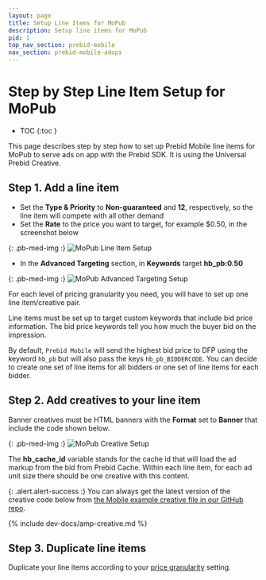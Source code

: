 ```yaml
---
layout: page
title: Setup Line Items for MoPub
description: Setup line items for MoPub
pid: 1
top_nav_section: prebid-mobile
nav_section: prebid-mobile-adops
---
```



<div class="bs-docs-section" markdown="1">

# Step by Step Line Item Setup for MoPub

* TOC
{:toc }

This page describes step by step how to set up Prebid Mobile line items for MoPub to serve ads on app with the Prebid SDK. It is using the Universal Prebid Creative.

## Step 1. Add a line item

- Set the **Type & Priority** to **Non-guaranteed** and **12**, respectively, so the line item will compete with all other demand
- Set the **Rate** to the price you want to target, for example $0.50, in the screenshot below

{: .pb-med-img :}
  ![MoPub Line Item Setup]({{site.github.url}}/assets/images/prebid-mobile/adops-line-item-setup-mopub/mopub1.png "Example MoPub Line Item")

- In the **Advanced Targeting** section, in **Keywords** target **hb_pb:0.50**

{: .pb-med-img :}
  ![MoPub Advanced Targeting Setup]({{site.github.url}}/assets/images/prebid-mobile/adops-line-item-setup-mopub/mopub2.png "Example MoPub Advanced Targeting")

For each level of pricing granularity you need, you will have to set up one line item/creative pair.

Line items must be set up to target custom keywords that include bid price information. The bid price keywords tell you how much the buyer bid on the impression.

By default, `Prebid Mobile` will send the highest bid price to DFP using the keyword `hb_pb` but will also pass the keys `hb_pb_BIDDERCODE`. You can decide to create one set of line items for all bidders or one set of line items for each bidder.

## Step 2. Add creatives to your line item

Banner creatives must be HTML banners with the **Format** set to **Banner** that include the code shown below.

{: .pb-med-img :}
  ![MoPub Creative Setup]({{site.github.url}}/assets/images/prebid-mobile/adops-line-item-setup-mopub/mopub3.png "Example MoPub Creative")

The **hb_cache_id** variable stands for the cache id that will load the ad markup from the bid from Prebid Cache. Within each line item, for each ad unit size there should be one creative with this content. 


{: .alert.alert-success :}
You can always get the latest version of the creative code below from [the Mobile example creative file in our GitHub repo](https://github.com/prebid/prebid-universal-creative/blob/master/template/amp/dfp-creative.html).

{% include dev-docs/amp-creative.md %}

## Step 3. Duplicate line items

Duplicate your line items according to your [price granularity]({{site.github.url}}/prebid-mobile/adops-price-granularity.html) setting. 

</div>
